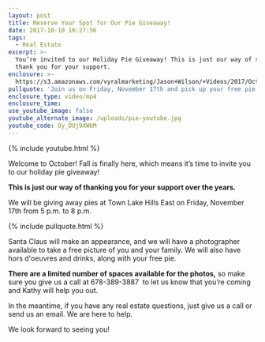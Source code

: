 ```yaml
---
layout: post
title: Reserve Your Spot for Our Pie Giveaway!
date: 2017-10-10 16:27:56
tags:
  - Real Estate
excerpt: >-
  You’re invited to our Holiday Pie Giveaway! This is just our way of saying
  thank you for your support.
enclosure: >-
  https://s3.amazonaws.com/vyralmarketing/Jason+Wilson/+Videos/2017/October/Woodstock%252C+GA+Real+Estate+Agent-+Reserve+Your+Spot+for+Our+Pie+Giveaway%2521.mp4
pullquote: 'Join us on Friday, November 17th and pick up your free pie!'
enclosure_type: video/mp4
enclosure_time:
use_youtube_image: false
youtube_alternate_image: /uploads/pie-youtube.jpg
youtube_code: Oy_DUj9XWbM
---
```



{% include youtube.html %}

Welcome to October! Fall is finally here, which means it’s time to invite you to our holiday pie giveaway!

**This is just our way of thanking you for your support over the years.**

We will be giving away pies at Town Lake Hills East on Friday, November 17th from 5 p.m. to 8 p.m.

{% include pullquote.html %}

Santa Claus will make an appearance, and we will have a photographer available to take a free picture of you and your family. We will also have hors d'oeuvres and drinks, along with your free pie. &nbsp;

**There are a limited number of spaces available for the photos,** so make sure you give us a call at 678-389-3887 &nbsp;to let us know that you’re coming and Kathy will help you out.

In the meantime, if you have any real estate questions, just give us a call or send us an email. We are here to help.

We look forward to seeing you!
